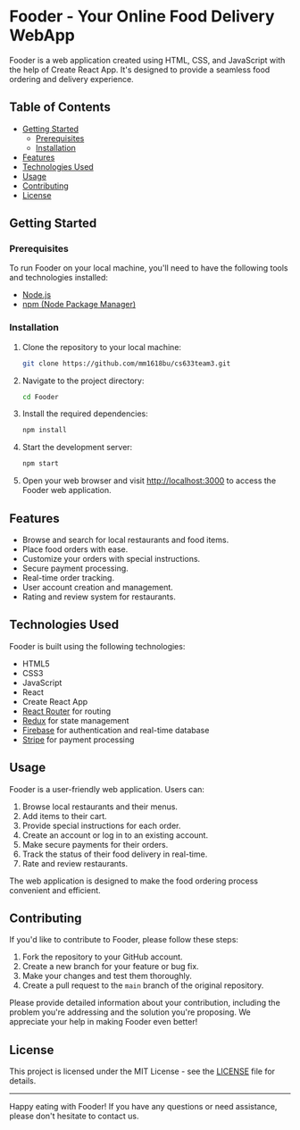# Fooder - Your Online Food Delivery WebApp

Fooder is a web application created using HTML, CSS, and JavaScript with the help of Create React App. It's designed to provide a seamless food ordering and delivery experience.

## Table of Contents

- [Getting Started](#getting-started)
  - [Prerequisites](#prerequisites)
  - [Installation](#installation)
- [Features](#features)
- [Technologies Used](#technologies-used)
- [Usage](#usage)
- [Contributing](#contributing)
- [License](#license)

## Getting Started

### Prerequisites

To run Fooder on your local machine, you'll need to have the following tools and technologies installed:

- [Node.js](https://nodejs.org/)
- [npm (Node Package Manager)](https://www.npmjs.com/)

### Installation

1. Clone the repository to your local machine:

   ```bash
   git clone https://github.com/mm1618bu/cs633team3.git
   ```

2. Navigate to the project directory:

   ```bash
   cd Fooder
   ```

3. Install the required dependencies:

   ```bash
   npm install
   ```

4. Start the development server:

   ```bash
   npm start
   ```

5. Open your web browser and visit [http://localhost:3000](http://localhost:3000) to access the Fooder web application.

## Features

- Browse and search for local restaurants and food items.
- Place food orders with ease.
- Customize your orders with special instructions.
- Secure payment processing.
- Real-time order tracking.
- User account creation and management.
- Rating and review system for restaurants.

## Technologies Used

Fooder is built using the following technologies:

- HTML5
- CSS3
- JavaScript
- React
- Create React App
- [React Router](https://reactrouter.com/) for routing
- [Redux](https://redux.js.org/) for state management
- [Firebase](https://firebase.google.com/) for authentication and real-time database
- [Stripe](https://stripe.com/) for payment processing

## Usage

Fooder is a user-friendly web application. Users can:

1. Browse local restaurants and their menus.
2. Add items to their cart.
3. Provide special instructions for each order.
4. Create an account or log in to an existing account.
5. Make secure payments for their orders.
6. Track the status of their food delivery in real-time.
7. Rate and review restaurants.

The web application is designed to make the food ordering process convenient and efficient.

## Contributing

If you'd like to contribute to Fooder, please follow these steps:

1. Fork the repository to your GitHub account.
2. Create a new branch for your feature or bug fix.
3. Make your changes and test them thoroughly.
4. Create a pull request to the `main` branch of the original repository.

Please provide detailed information about your contribution, including the problem you're addressing and the solution you're proposing. We appreciate your help in making Fooder even better!

## License

This project is licensed under the MIT License - see the [LICENSE](LICENSE) file for details.

---

Happy eating with Fooder! If you have any questions or need assistance, please don't hesitate to contact us.